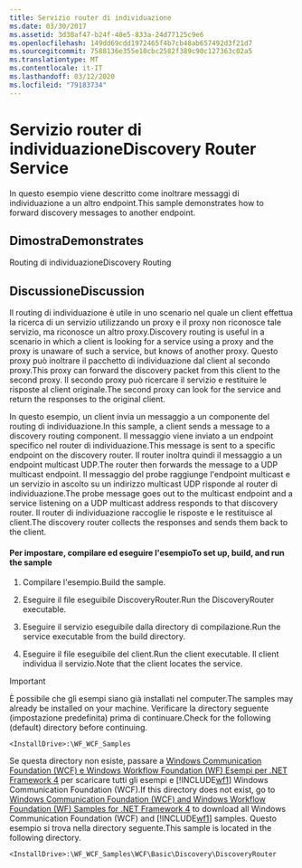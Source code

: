 ```yaml
---
title: Servizio router di individuazione
ms.date: 03/30/2017
ms.assetid: 3d30af47-b24f-40e5-833a-24d77125c9e6
ms.openlocfilehash: 149dd69cdd1972465f4b7cb48ab657492d3f21d7
ms.sourcegitcommit: 7588136e355e10cbc2582f389c90c127363c02a5
ms.translationtype: MT
ms.contentlocale: it-IT
ms.lasthandoff: 03/12/2020
ms.locfileid: "79183734"
---
```

# <a name="discovery-router-service"></a><span data-ttu-id="1b11a-102">Servizio router di individuazione</span><span class="sxs-lookup"><span data-stu-id="1b11a-102">Discovery Router Service</span></span>
<span data-ttu-id="1b11a-103">In questo esempio viene descritto come inoltrare messaggi di individuazione a un altro endpoint.</span><span class="sxs-lookup"><span data-stu-id="1b11a-103">This sample demonstrates how to forward discovery messages to another endpoint.</span></span>  
  
## <a name="demonstrates"></a><span data-ttu-id="1b11a-104">Dimostra</span><span class="sxs-lookup"><span data-stu-id="1b11a-104">Demonstrates</span></span>  
 <span data-ttu-id="1b11a-105">Routing di individuazione</span><span class="sxs-lookup"><span data-stu-id="1b11a-105">Discovery Routing</span></span>  
  
## <a name="discussion"></a><span data-ttu-id="1b11a-106">Discussione</span><span class="sxs-lookup"><span data-stu-id="1b11a-106">Discussion</span></span>  
 <span data-ttu-id="1b11a-107">Il routing di individuazione è utile in uno scenario nel quale un client effettua la ricerca di un servizio utilizzando un proxy e il proxy non riconosce tale servizio, ma riconosce un altro proxy.</span><span class="sxs-lookup"><span data-stu-id="1b11a-107">Discovery routing is useful in a scenario in which a client is looking for a service using a proxy and the proxy is unaware of such a service, but knows of another proxy.</span></span> <span data-ttu-id="1b11a-108">Questo proxy può inoltrare il pacchetto di individuazione dal client al secondo proxy.</span><span class="sxs-lookup"><span data-stu-id="1b11a-108">This proxy can forward the discovery packet from this client to the second proxy.</span></span> <span data-ttu-id="1b11a-109">Il secondo proxy può ricercare il servizio e restituire le risposte al client originale.</span><span class="sxs-lookup"><span data-stu-id="1b11a-109">The second proxy can look for the service and return the responses to the original client.</span></span>  
  
 <span data-ttu-id="1b11a-110">In questo esempio, un client invia un messaggio a un componente del routing di individuazione.</span><span class="sxs-lookup"><span data-stu-id="1b11a-110">In this sample, a client sends a message to a discovery routing component.</span></span> <span data-ttu-id="1b11a-111">Il messaggio viene inviato a un endpoint specifico nel router di individuazione.</span><span class="sxs-lookup"><span data-stu-id="1b11a-111">This message is sent to a specific endpoint on the discovery router.</span></span> <span data-ttu-id="1b11a-112">Il router inoltra quindi il messaggio a un endpoint multicast UDP.</span><span class="sxs-lookup"><span data-stu-id="1b11a-112">The router then forwards the message to a UDP multicast endpoint.</span></span> <span data-ttu-id="1b11a-113">Il messaggio del probe raggiunge l'endpoint multicast e un servizio in ascolto su un indirizzo multicast UDP risponde al router di individuazione.</span><span class="sxs-lookup"><span data-stu-id="1b11a-113">The probe message goes out to the multicast endpoint and a service listening on a UDP multicast address responds to that discovery router.</span></span> <span data-ttu-id="1b11a-114">Il router di individuazione raccoglie le risposte e le restituisce al client.</span><span class="sxs-lookup"><span data-stu-id="1b11a-114">The discovery router collects the responses and sends them back to the client.</span></span>  
  
#### <a name="to-set-up-build-and-run-the-sample"></a><span data-ttu-id="1b11a-115">Per impostare, compilare ed eseguire l'esempio</span><span class="sxs-lookup"><span data-stu-id="1b11a-115">To set up, build, and run the sample</span></span>  
  
1. <span data-ttu-id="1b11a-116">Compilare l'esempio.</span><span class="sxs-lookup"><span data-stu-id="1b11a-116">Build the sample.</span></span>  
  
2. <span data-ttu-id="1b11a-117">Eseguire il file eseguibile DiscoveryRouter.</span><span class="sxs-lookup"><span data-stu-id="1b11a-117">Run the DiscoveryRouter executable.</span></span>  
  
3. <span data-ttu-id="1b11a-118">Eseguire il servizio eseguibile dalla directory di compilazione.</span><span class="sxs-lookup"><span data-stu-id="1b11a-118">Run the service executable from the build directory.</span></span>  
  
4. <span data-ttu-id="1b11a-119">Eseguire il file eseguibile del client.</span><span class="sxs-lookup"><span data-stu-id="1b11a-119">Run the client executable.</span></span> <span data-ttu-id="1b11a-120">Il client individua il servizio.</span><span class="sxs-lookup"><span data-stu-id="1b11a-120">Note that the client locates the service.</span></span>  
  
> [!IMPORTANT]
> <span data-ttu-id="1b11a-121">È possibile che gli esempi siano già installati nel computer.</span><span class="sxs-lookup"><span data-stu-id="1b11a-121">The samples may already be installed on your machine.</span></span> <span data-ttu-id="1b11a-122">Verificare la directory seguente (impostazione predefinita) prima di continuare.</span><span class="sxs-lookup"><span data-stu-id="1b11a-122">Check for the following (default) directory before continuing.</span></span>  
>
> `<InstallDrive>:\WF_WCF_Samples`  
>
> <span data-ttu-id="1b11a-123">Se questa directory non esiste, passare a [Windows Communication Foundation (WCF) e Windows Workflow Foundation (WF) Esempi per .NET Framework 4](https://www.microsoft.com/download/details.aspx?id=21459) per scaricare tutti gli esempi e [!INCLUDE[wf1](../../../../includes/wf1-md.md)] Windows Communication Foundation (WCF).</span><span class="sxs-lookup"><span data-stu-id="1b11a-123">If this directory does not exist, go to [Windows Communication Foundation (WCF) and Windows Workflow Foundation (WF) Samples for .NET Framework 4](https://www.microsoft.com/download/details.aspx?id=21459) to download all Windows Communication Foundation (WCF) and [!INCLUDE[wf1](../../../../includes/wf1-md.md)] samples.</span></span> <span data-ttu-id="1b11a-124">Questo esempio si trova nella directory seguente.</span><span class="sxs-lookup"><span data-stu-id="1b11a-124">This sample is located in the following directory.</span></span>  
>
> `<InstallDrive>:\WF_WCF_Samples\WCF\Basic\Discovery\DiscoveryRouter`
